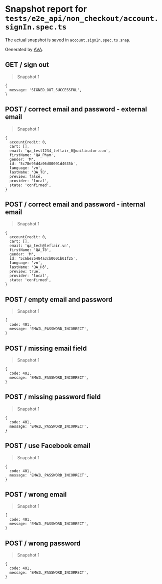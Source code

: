 # Snapshot report for `tests/e2e_api/non_checkout/account.signIn.spec.ts`

The actual snapshot is saved in `account.signIn.spec.ts.snap`.

Generated by [AVA](https://ava.li).

## GET / sign out

> Snapshot 1

    {
      message: 'SIGNED_OUT_SUCCESSFUL',
    }

## POST / correct email and password - external email

> Snapshot 1

    {
      accountCredit: 0,
      cart: [],
      email: 'qa_test1234_leflair_0@mailinator.com',
      firstName: 'QA_Phạm',
      gender: 'M',
      id: '5c78e95d4a06d80001d4635b',
      language: 'vn',
      lastName: 'QA_Tú',
      preview: false,
      provider: 'local',
      state: 'confirmed',
    }

## POST / correct email and password - internal email

> Snapshot 1

    {
      accountCredit: 0,
      cart: [],
      email: 'qa_tech@leflair.vn',
      firstName: 'QA_Tô',
      gender: 'M',
      id: '5c6be26484a3cb0001b01f25',
      language: 'vn',
      lastName: 'QA_Hồ',
      preview: true,
      provider: 'local',
      state: 'confirmed',
    }

## POST / empty email and password

> Snapshot 1

    {
      code: 401,
      message: 'EMAIL_PASSWORD_INCORRECT',
    }

## POST / missing email field

> Snapshot 1

    {
      code: 401,
      message: 'EMAIL_PASSWORD_INCORRECT',
    }

## POST / missing password field

> Snapshot 1

    {
      code: 401,
      message: 'EMAIL_PASSWORD_INCORRECT',
    }

## POST / use Facebook email

> Snapshot 1

    {
      code: 401,
      message: 'EMAIL_PASSWORD_INCORRECT',
    }

## POST / wrong email

> Snapshot 1

    {
      code: 401,
      message: 'EMAIL_PASSWORD_INCORRECT',
    }

## POST / wrong password

> Snapshot 1

    {
      code: 401,
      message: 'EMAIL_PASSWORD_INCORRECT',
    }
